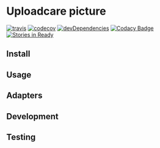 # Uploadcare picture
[![travis](https://travis-ci.org/uploadcare/picture.svg?branch=master)](https://travis-ci.org/uploadcare/picture)
[![codecov](https://codecov.io/gh/uploadcare/picture/branch/master/graph/badge.svg)](https://codecov.io/gh/uploadcare/picture)
[![devDependencies](https://david-dm.org/uploadcare/picture/dev-status.svg)](https://david-dm.org/uploadcare/picture)
[![Codacy Badge](https://api.codacy.com/project/badge/Grade/bcedec48c564420bba78d5dbcf655f34)](https://www.codacy.com/app/akurganow/picture?utm_source=github.com&amp;utm_medium=referral&amp;utm_content=uploadcare/picture&amp;utm_campaign=Badge_Grade)
[![Stories in Ready](https://badge.waffle.io/uploadcare/picture.svg?label=ready&title=Ready)](http://waffle.io/uploadcare/picture)

## Install

## Usage

## Adapters

## Development

## Testing
